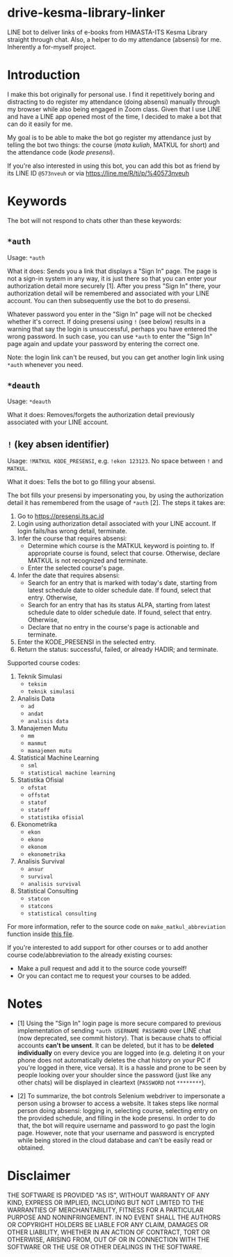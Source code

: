 # drive-kesma-library-linker

LINE bot to deliver links of e-books from HIMASTA-ITS Kesma Library straight through chat. Also, a helper to do my attendance (absensi) for me. Inherently a for-myself project.

# Introduction

I make this bot originally for personal use. I find it repetitively boring and distracting to do register my attendance (doing absensi) manually through my browser while also being engaged in Zoom class. Given that I use LINE and have a LINE app opened most of the time, I decided to make a bot that can do it easily for me.

My goal is to be able to make the bot go register my attendance just by telling the bot two things: the course (*mata kuliah*, MATKUL for short) and the attendance code (*kode presensi*).

If you're also interested in using this bot, you can add this bot as friend by its LINE ID `@573nveuh` or via https://line.me/R/ti/p/%40573nveuh

# Keywords

The bot will not respond to chats other than these keywords:

## `*auth`

Usage: `*auth`

What it does: Sends you a link that displays a "Sign In" page. The page is not a sign-in system in any way, it is just there so that you can enter your authorization detail more securely [1]. After you press "Sign In" there, your authorization detail will be remembered and associated with your LINE account. You can then subsequently use the bot to do presensi.

Whatever password you enter in the "Sign In" page will not be checked whether it's correct. If doing presensi using `!` (see below) results in a warning that say the login is unsuccessful, perhaps you have entered the wrong password. In such case, you can use `*auth` to enter the "Sign In" page again and update your password by entering the correct one.

Note: the login link can't be reused, but you can get another login link using `*auth` whenever you need.

## `*deauth`

Usage: `*deauth`

What it does: Removes/forgets the authorization detail previously associated with your LINE account.

## `!` (key absen identifier)

Usage: `!MATKUL KODE_PRESENSI`, e.g. `!ekon 123123`. No space between `!` and `MATKUL`.

What it does: Tells the bot to go filling your absensi. 

The bot fills your presensi by impersonating you, by using the authorization detail it has remembered from the usage of `*auth` [2]. The steps it takes are:

1. Go to https://presensi.its.ac.id
2. Login using authorization detail associated with your LINE account. If login fails/has wrong detail, terminate.
3. Infer the course that requires absensi:
    - Determine which course is the MATKUL keyword is pointing to. If appropriate course is found, select that course. Otherwise, declare MATKUL is not recognized and terminate.
    - Enter the selected course's page.
4. Infer the date that requires absensi:
    - Search for an entry that is marked with today's date, starting from latest schedule date to older schedule date. If found, select that entry. Otherwise,
    - Search for an entry that has its status ALPA, starting from latest schedule date to older schedule date. If found, select that entry. Otherwise,
    - Declare that no entry in the course's page is actionable and terminate.
5. Enter the KODE_PRESENSI in the selected entry.
6. Return the status: successful, failed, or already HADIR; and terminate.

Supported course codes:

1. Teknik Simulasi
    - `teksim`
    - `teknik simulasi`
2. Analisis Data
    - `ad`
    - `andat`
    - `analisis data`
3. Manajemen Mutu
    - `mm`
    - `manmut`
    - `manajemen mutu`
4. Statistical Machine Learning
    - `sml`
    - `statistical machine learning`
5. Statistika Ofisial
    - `ofstat`
    - `offstat`
    - `statof`
    - `statoff`
    - `statistika ofisial`
6. Ekonometrika
    - `ekon`
    - `ekono`
    - `ekonom`
    - `ekonometrika`
7. Analisis Survival
    - `ansur`
    - `survival`
    - `analisis survival`
8. Statistical Consulting
    - `statcon`
    - `statcons`
    - `statistical consulting`

For more information, refer to the source code on `make_matkul_abbreviation` function inside [this file](https://github.com/lahdjirayhan/drive-kesma-library-linker/blob/master/resources/absen.py).

If you're interested to add support for other courses or to add another course code/abbreviation to the already existing courses:
- Make a pull request and add it to the source code yourself!
- Or you can contact me to request your courses to be added.

# Notes

 - [1] Using the "Sign In" login page is more secure compared to previous implementation of sending `*auth USERNAME PASSWORD` over LINE chat (now deprecated, see commit history). That is because chats to official accounts **can't be unsent**. It can be deleted, but it has to be **deleted individually** on every device you are logged into (e.g. deleting it on your phone does not automatically deletes the chat history on your PC if you're logged in there, vice versa). It is a hassle and prone to be seen by people looking over your shoulder since the password (just like any other chats) will be displayed in cleartext (`PASSWORD` not `********`).

- [2] To summarize, the bot controls Selenium webdriver to impersonate a person using a browser to access a website. It takes steps like normal person doing absensi: logging in, selecting course, selecting entry on the provided schedule, and filling in the kode presensi. In order to do that, the bot will require username and password to go past the login page. However, note that your username and password is encrypted while being stored in the cloud database and can't be easily read or obtained.

 # Disclaimer
 
 THE SOFTWARE IS PROVIDED "AS IS", WITHOUT WARRANTY OF ANY KIND, EXPRESS OR IMPLIED, INCLUDING BUT NOT LIMITED TO THE WARRANTIES OF MERCHANTABILITY, FITNESS FOR A PARTICULAR PURPOSE AND NONINFRINGEMENT. IN NO EVENT SHALL THE AUTHORS OR COPYRIGHT HOLDERS BE LIABLE FOR ANY CLAIM, DAMAGES OR OTHER LIABILITY, WHETHER IN AN ACTION OF CONTRACT, TORT OR OTHERWISE, ARISING FROM, OUT OF OR IN CONNECTION WITH THE SOFTWARE OR THE USE OR OTHER DEALINGS IN THE SOFTWARE.

